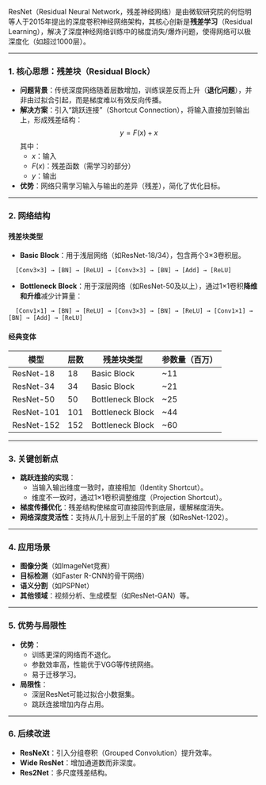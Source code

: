 ResNet（Residual Neural Network，残差神经网络）是由微软研究院的何恺明等人于2015年提出的深度卷积神经网络架构，其核心创新是**残差学习**（Residual Learning），解决了深度神经网络训练中的梯度消失/爆炸问题，使得网络可以极深度化（如超过1000层）。

---

### **1. 核心思想：残差块（Residual Block）**
- **问题背景**：传统深度网络随着层数增加，训练误差反而上升（**退化问题**），并非由过拟合引起，而是梯度难以有效反向传播。
- **解决方案**：引入“跳跃连接”（Shortcut Connection），将输入直接加到输出上，形成残差结构：
  $$ y = F(x) + x $$
  其中：
  - $x$：输入
  - $F(x)$：残差函数（需学习的部分）
  - $y$：输出
- **优势**：网络只需学习输入与输出的差异（残差），简化了优化目标。

---

### **2. 网络结构**
#### **残差块类型**
- **Basic Block**：用于浅层网络（如ResNet-18/34），包含两个3×3卷积层。
```plaintext
  [Conv3×3] → [BN] → [ReLU] → [Conv3×3] → [BN] → [Add] → [ReLU]
```
- **Bottleneck Block**：用于深层网络（如ResNet-50及以上），通过1×1卷积**降维和升维**减少计算量：
```plaintext
  [Conv1×1] → [BN] → [ReLU] → [Conv3×3] → [BN] → [ReLU] → [Conv1×1] → [BN] → [Add] → [ReLU]
```

#### **经典变体**
| 模型         | 层数 | 残差块类型       | 参数量（百万） |
|--------------|------|------------------|----------------|
| ResNet-18    | 18   | Basic Block       | ~11            |
| ResNet-34    | 34   | Basic Block       | ~21            |
| ResNet-50    | 50   | Bottleneck Block  | ~25            |
| ResNet-101   | 101  | Bottleneck Block  | ~44            |
| ResNet-152   | 152  | Bottleneck Block  | ~60            |

---

### **3. 关键创新点**
- **跳跃连接的实现**：
  - 当输入输出维度一致时，直接相加（Identity Shortcut）。
  - 维度不一致时，通过1×1卷积调整维度（Projection Shortcut）。
- **梯度传播优化**：残差结构使梯度可直接回传到底层，缓解梯度消失。
- **网络深度灵活性**：支持从几十层到上千层的扩展（如ResNet-1202）。

---

### **4. 应用场景**
- **图像分类**（如ImageNet竞赛）
- **目标检测**（如Faster R-CNN的骨干网络）
- **语义分割**（如PSPNet）
- **其他领域**：视频分析、生成模型（如ResNet-GAN）等。

---

### **5. 优势与局限性**
- **优势**：
  - 训练更深的网络而不退化。
  - 参数效率高，性能优于VGG等传统网络。
  - 易于迁移学习。
- **局限性**：
  - 深层ResNet可能过拟合小数据集。
  - 跳跃连接增加内存占用。

---

### **6. 后续改进**
- **ResNeXt**：引入分组卷积（Grouped Convolution）提升效率。
- **Wide ResNet**：增加通道数而非深度。
- **Res2Net**：多尺度残差结构。
